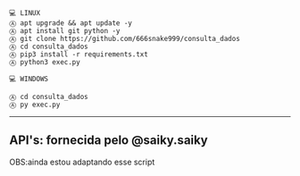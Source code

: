 ```
💻 LINUX
Ⓐ apt upgrade && apt update -y
Ⓐ apt install git python -y
Ⓐ git clone https://github.com/666snake999/consulta_dados
Ⓐ cd consulta_dados
Ⓐ pip3 install -r requirements.txt
Ⓐ python3 exec.py

💻 WINDOWS

Ⓐ cd consulta_dados
Ⓐ py exec.py
```
---------------------
API's: fornecida pelo @saiky.saiky
---------------------
OBS:ainda estou adaptando esse script
